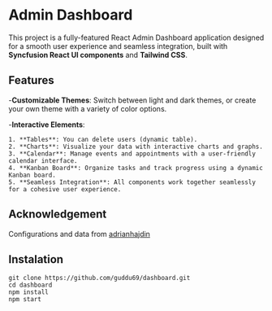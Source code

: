 # Admin Dashboard

This project is a fully-featured React Admin Dashboard application designed for a smooth user experience and seamless integration, built with **Syncfusion React UI components** and **Tailwind CSS**.

## Features

-**Customizable Themes**: Switch between light and dark themes, or create your own theme with a variety of color options.

-**Interactive Elements**:

    1. **Tables**: You can delete users (dynamic table).
    2. **Charts**: Visualize your data with interactive charts and graphs.
    3. **Calendar**: Manage events and appointments with a user-friendly calendar interface.
    4. **Kanban Board**: Organize tasks and track progress using a dynamic Kanban board.
    5. **Seamless Integration**: All components work together seamlessly for a cohesive user experience.

## Acknowledgement

Configurations and data from [adrianhajdin](https://github.com/adrianhajdin/project_syncfusion_dashboard)

## Instalation

```
git clone https://github.com/guddu69/dashboard.git
cd dashboard
npm install
npm start
```

